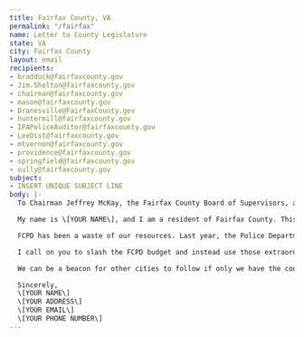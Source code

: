 ```yaml
---
title: Fairfax County, VA
permalink: "/fairfax"
name: Letter to County Legislature
state: VA
city: Fairfax County
layout: email
recipients:
- braddock@fairfaxcounty.gov
- Jim.Shelton@fairfaxcounty.gov
- chairman@fairfaxcounty.gov
- mason@fairfaxcounty.gov
- Dranesville@FairfaxCounty.gov
- huntermill@fairfaxcounty.gov
- IPAPoliceAuditor@fairfaxcounty.gov
- LeeDist@fairfaxcounty.gov
- mtvernon@fairfaxcounty.gov
- providence@fairfaxcounty.gov
- springfield@fairfaxcounty.gov
- sully@fairfaxcounty.gov
subject:
- INSERT UNIQUE SUBJECT LINE
body: |-
  To Chairman Jeffrey McKay, the Fairfax County Board of Supervisors, and Fairfax County Elected Officers,

  My name is \[YOUR NAME\], and I am a resident of Fairfax County. This past week, our nation has  been gripped by protests calling for rapid and meaningful change with regard to police behavior, an end to racism and anti-blackness, and immediate reform in how black people are treated in America. Our city has been at the forefront of much of this action. Accordingly, it has come to my attention that the budget for 2021 is being decided as these protests continue.

  FCPD has been a waste of our resources. Last year, the Police Department cost the county $176 424,490. While we've been spending extraordinary amounts on policing, we have not seen improvements to safety, homelessness, mental health, or affordability in our city. Instead, we see wasteful and harmful actions of our police.

  I call on you to slash the FCPD budget and instead use those extraordinary resources towards  funding what Black and Brown communities need to be safe and healthy: COVID19 relief,  housing, healthcare, treatment, healing, cooperative businesses, community centers, community-led organizations and projects.

  We can be a beacon for other cities to follow if only we have the courage to change.

  Sincerely,
  \[YOUR NAME\]
  \[YOUR ADDRESS\]
  \[YOUR EMAIL\]
  \[YOUR PHONE NUMBER\]
---
```


